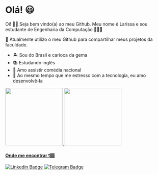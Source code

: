 # Olá! 😃

Oi! 👋🏽 Seja bem vindo(a) ao meu Github. Meu nome é Larissa e sou estudante de Engenharia da Computação 👩🏽‍💻

🔸 Atualmente utilizo o meu Github para compartilhar meus projetos da faculdade.

- 🏝 Sou do Brasil e carioca da gema
- 📚 Estudando inglês
- 🤣 Amo assistir comédia nacional
- 💖 Ao mesmo tempo que me estresso com a tecnologia, eu amo desenvolvê-la 

<div>
<a href="https://github.com/larissaoks">
<img height="180em" src="https://github-readme-stats.vercel.app/api/top-langs/?username=larissaoks&layout=compact&langs_count=7&theme=dracula"/>
<img height="180em" src="https://github-readme-stats.vercel.app/api?username=larissaoks&show_icons=true&theme=dracula&include_all_commits=true&count_private=true"/>
</div>

#### Onde me encontrar 👇🏽
 [![Linkedin Badge](https://img.shields.io/badge/-LinkedIn-blue?style=flat-square&logo=Linkedin&logoColor=white&link=https://www.linkedin.com/in/larissa-de-oks/)](https://www.linkedin.com/in/larissa-de-oks/) [![Telegram Badge](https://img.shields.io/badge/-Telegram-white?style=flat-square&logo=Telegram&logoColor=white&link=https://t.me/alarissakelly)](https://t.me/alarissakelly)
